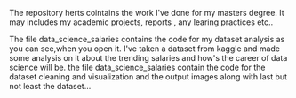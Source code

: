The repository herts cointains the work I've done for my masters degree.
It may includes my academic projects, reports , any learing practices etc..

The file data_science_salaries contains the code for my dataset analysis as you can see,when you open it.
I've taken a dataset from kaggle and made some analysis on it about the trending salaries and how's the career of data science will be.
the file data_science_salaries contain the code for the dataset cleaning and visualization and the output images along with last but not least the dataset...
